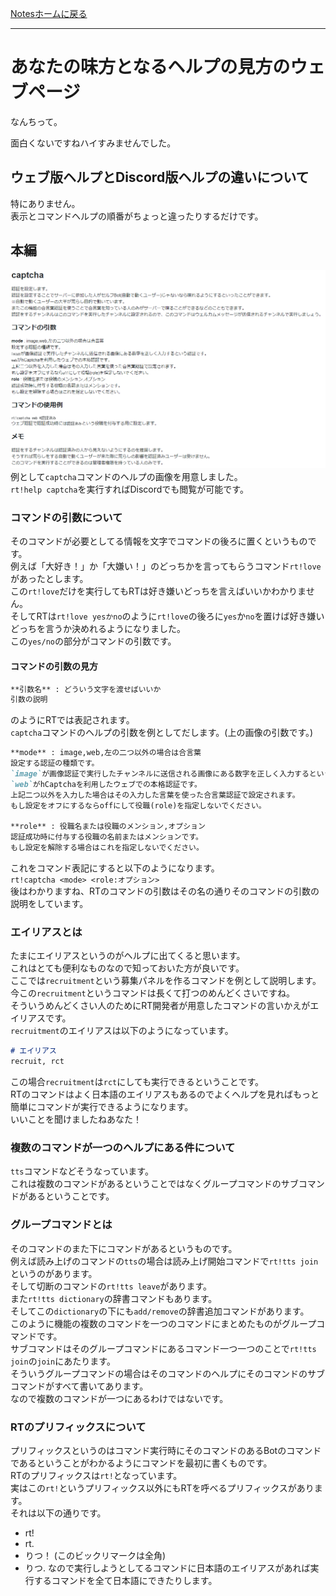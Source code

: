 [Notesホームに戻る](/notes)
* * *
# あなたの味方となるヘルプの見方のウェブページ
なんちって。  

面白くないですねハイすみませんでした。

## ウェブ版ヘルプとDiscord版ヘルプの違いについて
特にありません。  
表示とコマンドヘルプの順番がちょっと違ったりするだけです。

## 本編
![「rt!help captcha」と実行した際に表示される画像](/img/notes/help.png)
例として`captcha`コマンドのヘルプの画像を用意しました。  
`rt!help captcha`を実行すればDiscordでも閲覧が可能です。
### コマンドの引数について
そのコマンドが必要としてる情報を文字でコマンドの後ろに置くというものです。  
例えば「大好き！」か「大嫌い！」のどっちかを言ってもらうコマンド`rt!love`があったとします。  
この`rt!love`だけを実行してもRTは好き嫌いどっちを言えばいいかわかりません。  
そしてRTは`rt!love yesかno`のように`rt!love`の後ろに`yes`か`no`を置けば好き嫌いどっちを言うか決めれるようになりました。  
この`yes/no`の部分がコマンドの引数です。
#### コマンドの引数の見方
```markdown
**引数名** : どういう文字を渡せばいいか
引数の説明
```
のようにRTでは表記されます。  
`captcha`コマンドのヘルプの引数を例としてだします。(上の画像の引数です。)  
```markdown
**mode** : image,web,左の二つ以外の場合は合言葉
設定する認証の種類です。
`image`が画像認証で実行したチャンネルに送信される画像にある数字を正しく入力するという認証です。
`web`がhCaptchaを利用したウェブでの本格認証です。
上記二つ以外を入力した場合はその入力した言葉を使った合言葉認証で設定されます。
もし設定をオフにするならoffにして役職(role)を指定しないでください。

**role** : 役職名または役職のメンション,オプション
認証成功時に付与する役職の名前またはメンションです。
もし設定を解除する場合はこれを指定しないでください。
```
これをコマンド表記にすると以下のようになります。  
`rt!captcha <mode> <role:オプション>`  
後はわかりますね、RTのコマンドの引数はその名の通りそのコマンドの引数の説明をしています。

### エイリアスとは
たまにエイリアスというのがヘルプに出てくると思います。  
これはとても便利なものなので知っておいた方が良いです。  
ここでは`recruitment`という募集パネルを作るコマンドを例として説明します。  
今この`recruitment`というコマンドは長くて打つのめんどくさいですね。  
そういうめんどくさい人のためにRT開発者が用意したコマンドの言いかえがエイリアスです。  
`recruitment`のエイリアスは以下のようになっています。
```markdown
# エイリアス
recruit, rct
```
この場合`recruitment`は`rct`にしても実行できるということです。  
RTのコマンドはよく日本語のエイリアスもあるのでよくヘルプを見ればもっと簡単にコマンドが実行できるようになります。  
いいことを聞けましたねあなた！  

### 複数のコマンドが一つのヘルプにある件について
`tts`コマンドなどそうなっています。  
これは複数のコマンドがあるということではなくグループコマンドのサブコマンドがあるということです。
### グループコマンドとは
そのコマンドのまた下にコマンドがあるというものです。  
例えば読み上げのコマンドの`tts`の場合は読み上げ開始コマンドで`rt!tts join`というのがあります。  
そして切断のコマンドの`rt!tts leave`があります。  
また`rt!tts dictionary`の辞書コマンドもあります。  
そしてこの`dictionary`の下にも`add/remove`の辞書追加コマンドがあります。  
このように機能の複数のコマンドを一つのコマンドにまとめたものがグループコマンドです。  
サブコマンドはそのグループコマンドにあるコマンド一つ一つのことで`rt!tts join`の`join`にあたります。  
そういうグループコマンドの場合はそのコマンドのヘルプにそのコマンドのサブコマンドがすべて書いてあります。  
なので複数のコマンドが一つにあるわけではないです。

### RTのプリフィックスについて
プリフィックスというのはコマンド実行時にそのコマンドのあるBotのコマンドであるということがわかるようにコマンドを最初に書くものです。  
RTのプリフィックスは`rt!`となっています。  
実はこの`rt!`というプリフィックス以外にもRTを呼べるプリフィックスがあります。  
それは以下の通りです。
* rt!
* rt.
* りつ！ (このビックリマークは全角)
* りつ.
なので実行しようとしてるコマンドに日本語のエイリアスがあれば実行するコマンドを全て日本語にできたりします。